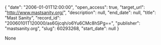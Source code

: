 {
  "date": "2006-01-01T12:00:00", 
  "open_access": true, 
  "target_url": "http://www.mastsanity.org/", 
  "description": null, 
  "end_date": null, 
  "title": "Mast Sanity", 
  "record_id": "20060101T120000/as6Gjcqh/o6Yu6CMc8hSPg==", 
  "publisher": "mastsanity.org", 
  "slug": 60293268, 
  "start_date": null
}

None
